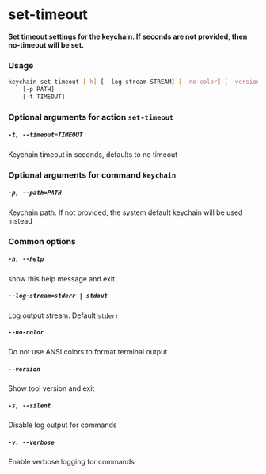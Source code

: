 
set-timeout
===========


**Set timeout settings for the keychain.         If seconds are not provided, then no-timeout will be set.**
### Usage
```bash
keychain set-timeout [-h] [--log-stream STREAM] [--no-color] [--version] [-s] [-v]
    [-p PATH]
    [-t TIMEOUT]
```
### Optional arguments for action `set-timeout`

##### `-t, --timeout=TIMEOUT`


Keychain timeout in seconds, defaults to no timeout
### Optional arguments for command `keychain`

##### `-p, --path=PATH`


Keychain path. If not provided, the system default keychain will be used instead
### Common options

##### `-h, --help`


show this help message and exit
##### `--log-stream=stderr | stdout`


Log output stream. Default `stderr`
##### `--no-color`


Do not use ANSI colors to format terminal output
##### `--version`


Show tool version and exit
##### `-s, --silent`


Disable log output for commands
##### `-v, --verbose`


Enable verbose logging for commands